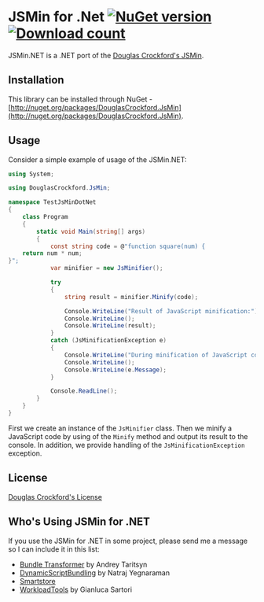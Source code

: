JSMin for .Net [![NuGet version](http://img.shields.io/nuget/v/DouglasCrockford.JsMin.svg)](https://www.nuget.org/packages/DouglasCrockford.JsMin/)  [![Download count](https://img.shields.io/nuget/dt/DouglasCrockford.JsMin.svg)](https://www.nuget.org/packages/DouglasCrockford.JsMin/)
==============

JSMin.NET is a .NET port of the [Douglas Crockford's JSMin](https://github.com/douglascrockford/JSMin).

## Installation
This library can be installed through NuGet - [http://nuget.org/packages/DouglasCrockford.JsMin](http://nuget.org/packages/DouglasCrockford.JsMin).

## Usage
Consider a simple example of usage of the JSMin.NET:

```csharp
using System;

using DouglasCrockford.JsMin;

namespace TestJsMinDotNet
{
    class Program
    {
        static void Main(string[] args)
        {
            const string code = @"function square(num) {
    return num * num;
}";
            var minifier = new JsMinifier();

            try
            {
                string result = minifier.Minify(code);

                Console.WriteLine("Result of JavaScript minification:");
                Console.WriteLine();
                Console.WriteLine(result);
            }
            catch (JsMinificationException e)
            {
                Console.WriteLine("During minification of JavaScript code an error occurred:");
                Console.WriteLine();
                Console.WriteLine(e.Message);
            }

            Console.ReadLine();
        }
    }
}
```

First we create an instance of the <code title="DouglasCrockford.JsMin.JsMinifier">JsMinifier</code> class.
Then we minify a JavaScript code by using of the `Minify` method and output its result to the console.
In addition, we provide handling of the <code title="DouglasCrockford.JsMin.JsMinificationException">JsMinificationException</code> exception.

## License
[Douglas Crockford's License](https://github.com/Taritsyn/JSMin.NET/blob/master/LICENSE.txt)

## Who's Using JSMin for .NET
If you use the JSMin for .NET in some project, please send me a message so I can include it in this list:

 * [Bundle Transformer](https://github.com/Taritsyn/BundleTransformer) by Andrey Taritsyn
 * [DynamicScriptBundling](https://github.com/rajyraman/DynamicScriptBundling) by Natraj Yegnaraman
 * [Smartstore](https://smartstore.com/)
 * [WorkloadTools](https://github.com/spaghettidba/WorkloadTools) by Gianluca Sartori